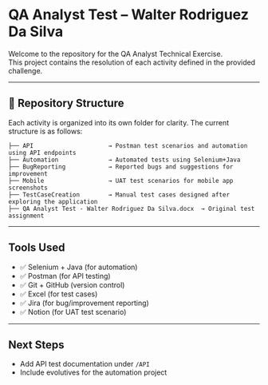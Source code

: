 # QA Analyst Test – Walter Rodriguez Da Silva

Welcome to the repository for the QA Analyst Technical Exercise.  
This project contains the resolution of each activity defined in the provided challenge.

---

## 📁 Repository Structure

Each activity is organized into its own folder for clarity. The current structure is as follows:

```
├── API                     → Postman test scenarios and automation using API endpoints
├── Automation              → Automated tests using Selenium+Java
├── BugReporting            → Reported bugs and suggestions for improvement
├── Mobile                  → UAT test scenarios for mobile app screenshots
├── TestCaseCreation        → Manual test cases designed after exploring the application
├── QA Analyst Test - Walter Rodriguez Da Silva.docx  → Original test assignment
```

---

## Tools Used

- ✅ Selenium + Java (for automation)
- ✅ Postman (for API testing)
- ✅ Git + GitHub (version control)
- ✅ Excel (for test cases)
- ✅ Jira (for bug/improvement reporting)
- ✅ Notion (for UAT test scenario)

---

## Next Steps

- Add API test documentation under `/API`
- Include evolutives for the automation project